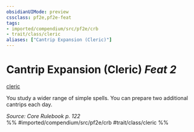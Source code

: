 ```yaml
---
obsidianUIMode: preview
cssclass: pf2e,pf2e-feat
tags:
- imported/compendium/src/pf2e/crb
- trait/class/cleric
aliases: ["Cantrip Expansion (Cleric)"]
---
```

# Cantrip Expansion (Cleric)  *Feat 2*  
[cleric](rules/traits/cleric.md)  


You study a wider range of simple spells. You can prepare two additional cantrips each day.

*Source: Core Rulebook p. 122*  
%% #imported/compendium/src/pf2e/crb #trait/class/cleric %%